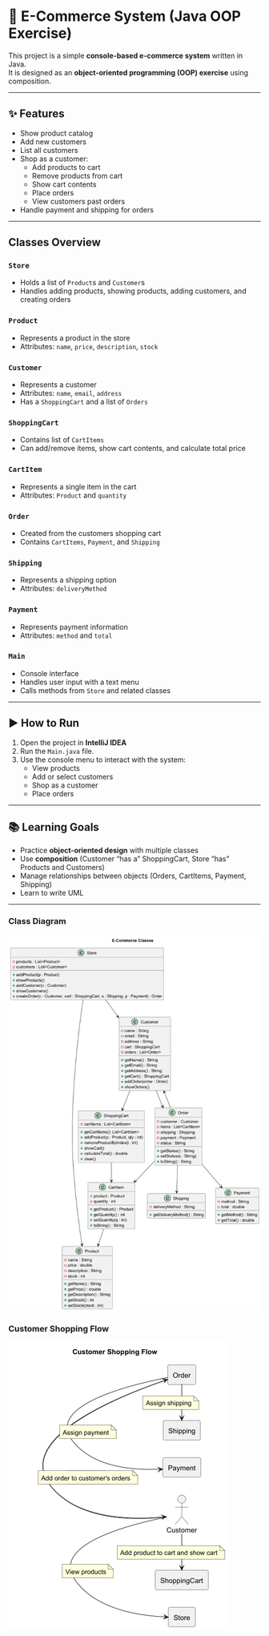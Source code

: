 # 🛒 E-Commerce System (Java OOP Exercise)

This project is a simple **console-based e-commerce system** written in Java.  
It is designed as an **object-oriented programming (OOP) exercise** using composition.

---

## ✨ Features
- Show product catalog
- Add new customers
- List all customers
- Shop as a customer:
    - Add products to cart
    - Remove products from cart
    - Show cart contents
    - Place orders
    - View customers past orders
- Handle payment and shipping for orders

---

## Classes Overview

### `Store`
- Holds a list of `Product`s and `Customer`s
- Handles adding products, showing products, adding customers, and creating orders

### `Product`
- Represents a product in the store
- Attributes: `name`, `price`, `description`, `stock`

### `Customer`
- Represents a customer
- Attributes: `name`, `email`, `address`
- Has a `ShoppingCart` and a list of `Orders`

### `ShoppingCart`
- Contains list of `CartItems`
- Can add/remove items, show cart contents, and calculate total price

### `CartItem`
- Represents a single item in the cart
- Attributes: `Product` and `quantity`

### `Order`
- Created from the customers shopping cart
- Contains `CartItems`, `Payment`, and `Shipping`

### `Shipping`
- Represents a shipping option
- Attributes: `deliveryMethod`

### `Payment`
- Represents payment information
- Attributes: `method` and `total`

### `Main`
- Console interface
- Handles user input with a text menu
- Calls methods from `Store` and related classes

---

## ▶️ How to Run
1. Open the project in **IntelliJ IDEA**
2. Run the `Main.java` file.
3. Use the console menu to interact with the system:
    - View products
    - Add or select customers
    - Shop as a customer
    - Place orders

---

## 📚 Learning Goals
- Practice **object-oriented design** with multiple classes
- Use **composition** (Customer “has a” ShoppingCart, Store “has” Products and Customers)
- Manage relationships between objects (Orders, CartItems, Payment, Shipping)
- Learn to write UML

---

### Class Diagram
![Class Diagram](docs/class_diagram.png)

### Customer Shopping Flow
![Shopping Flow](docs/system_diagram_customer_shopping_flow.png)